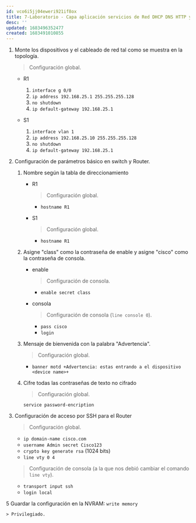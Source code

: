 ```yaml
---
id: vco6i5jj04eweri921if8ox
title: 7-Laboratorio - Capa aplicación servicios de Red DHCP DNS HTTP y TFTP
desc: ''
updated: 1683496352477
created: 1683491010855
---
```


1. Monte los dispositivos y el cableado de red tal como se muestra en la topología.

    >  Configuración global.

    - R1

        1. `interface g 0/0`
        2. `ip address 192.168.25.1 255.255.255.128`
        3. `no shutdown`
        4. `ip default-gateway 192.168.25.1`

    - S1

        1. `interface vlan 1`
        2. `ip address 192.168.25.10 255.255.255.128`
        3. `no shutdown`
        4. `ip default-gateway 192.168.25.1`

2. Configuración de parámetros básico en switch y Router.

    1. Nombre según la tabla de direccionamiento

        - R1

            > Configuración global.

            - `hostname R1`

        - S1

            > Configuración global.

            - `hostname R1`

    2. Asigne "class" como la contraseña de enable y asigne "cisco" como la contraseña de consola.

        - enable

            > Configuración de consola.

            - `enable secret class`

        - consola

            > Configuración de consola (`line console 0`).

            - `pass cisco`
            - `login`

    3. Mensaje de bienvenida con la palabra "Advertencia".

        > Configuración global.

        - `banner motd +Advertencia: estas entrando a el dispositivo <device name>+`

    4. Cifre todas las contraseñas de texto no cifrado

        > Configuración global.

        `service password-encription`

3. Configuración de acceso por SSH para el Router

    > Configuración global.

    - `ip domain-name cisco.com`
    - `username Admin secret Cisco123`
    - `crypto key generate rsa` (1024 bits)
    - `line vty 0 4`

    > Configuración de consola (a la que nos debió cambiar el comando `line vty`).

    - `transport input ssh`
    - `login local`

5 Guardar la configuración en la NVRAM: `write memory`

    > Privilegiado.
